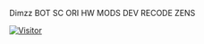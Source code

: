Dimzz BOT 
SC ORI HW MODS DEV
 RECODE ZENS


<a href="https://visitor-badge.glitch.me/badge?page_id=Dimzzporject/Dimzz-BOT"><img title="Visitor" src="https://visitor-badge.glitch.me/badge?page_id=Dimzzporject/Dimzz-BOT"></a>
